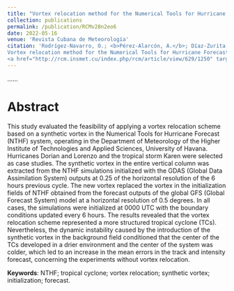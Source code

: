 ```yaml
---
title: "Vortex relocation method for the Numerical Tools for Hurricane Forecast (NTHF) system"
collection: publications
permalink: /publication/RCMv28n2eo6
date: 2022-05-16
venue: 'Revista Cubana de Meteorología'
citation: 'Rodrígez-Navarro, O.; <b>Pérez-Alarcón, A.</b>; Díaz-Zurita,A. (2022).
Vortex relocation method for the Numerical Tools for Hurricane Forecast (NTHF) system. <i>Revista Cubana de Meteorología</i>, 28(2), e06,
<a href="http://rcm.insmet.cu/index.php/rcm/article/view/629/1250" target="blank">http://rcm.insmet.cu/index.php/rcm/article/view/629/1250</a>'
---
```

......  

# Abstract

 This study evaluated the feasibility of applying a vortex relocation scheme based on a synthetic vortex in the Numerical Tools 
 for Hurricane Forecast (NTHF) system, operating in the Department of Meteorology of the Higher Institute of Technologies and Applied 
 Sciences, University of Havana. Hurricanes Dorian and Lorenzo and the tropical storm Karen were selected as case studies. The synthetic 
 vortex in the entire vertical column was extracted from the NTHF simulations initialized with the GDAS (Global Data Assimilation System) 
 outputs at 0.25 of the horizontal resolution of the 6 hours previous cycle. The new vortex replaced the vortex in the initialization
 fields of NTHF obtained from the forecast outputs of the global GFS (Global Forecast System) model at a horizontal resolution of 0.5 
 degrees. In all cases, the simulations were initialized at 0000 UTC with the boundary conditions updated every 6 hours. The results 
 revealed that the vortex relocation scheme represented a more structured tropical cyclone (TCs). Nevertheless, the dynamic instability 
 caused by the introduction of the synthetic vortex in the background field conditioned that the center of the TCs developed in a drier
 environment and the center of the system was colder, which led to an increase in the mean errors in the track and intensity forecast, 
 concerning the experiments without vortex relocation.




<b>Keywords</b>: NTHF; tropical cyclone; vortex relocation; synthetic vortex; initialization; forecast.
